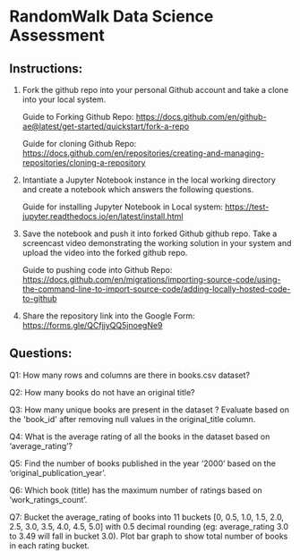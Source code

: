 # RandomWalk Data Science Assessment

## Instructions:

1) Fork the github repo into your personal Github account and take a clone into your local system.

   Guide to Forking Github Repo: https://docs.github.com/en/github-ae@latest/get-started/quickstart/fork-a-repo

   Guide for cloning Github Repo: https://docs.github.com/en/repositories/creating-and-managing-repositories/cloning-a-repository

2) Intantiate a Jupyter Notebook instance in the local working directory and create a notebook which answers the following questions.

   Guide for installing Jupyter Notebook in Local system: https://test-jupyter.readthedocs.io/en/latest/install.html

3) Save the notebook and push it into forked Github github repo. Take a screencast video demonstrating the working solution in your system and upload the video into the forked github repo.
   
   Guide to pushing code into Github Repo: https://docs.github.com/en/migrations/importing-source-code/using-the-command-line-to-import-source-code/adding-locally-hosted-code-to-github

5) Share the repository link into the Google Form: https://forms.gle/QCfjjyQQ5jnoegNe9

## Questions:

Q1: How many rows and columns are there in books.csv dataset?

Q2: How many books do not have an original title?

Q3: How many unique books are present in the dataset ? Evaluate based on the 'book_id' after removing null values in the original_title column.

Q4: What is the average rating of all the books in the dataset based on ‘average_rating’?

Q5: Find the number of books published in the year ‘2000’ based on the ‘original_publication_year’.

Q6: Which book (title) has the maximum number of ratings based on ‘work_ratings_count’.

Q7: Bucket the average_rating of books into 11 buckets [0, 0.5, 1.0, 1.5, 2.0, 2.5, 3.0, 3.5, 4.0, 4.5, 5.0] with 0.5 decimal rounding (eg: average_rating 3.0 to 3.49 will fall in bucket 3.0). Plot bar graph to show total number of books in each rating bucket.


